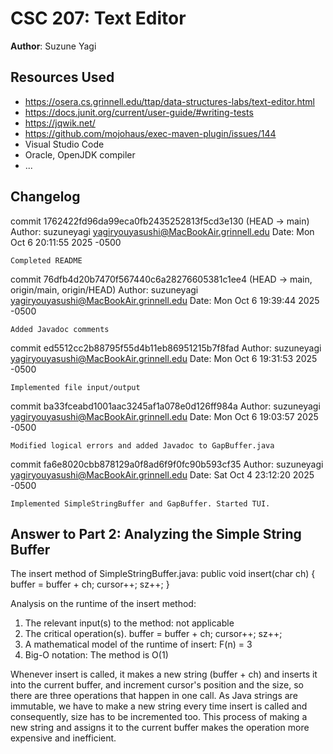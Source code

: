 # CSC 207: Text Editor

**Author**: Suzune Yagi

## Resources Used

+ https://osera.cs.grinnell.edu/ttap/data-structures-labs/text-editor.html
+ https://docs.junit.org/current/user-guide/#writing-tests
+ https://jqwik.net/
+ https://github.com/mojohaus/exec-maven-plugin/issues/144
+ Visual Studio Code 
+ Oracle, OpenJDK compiler
+ ...

## Changelog
commit 1762422fd96da99eca0fb2435252813f5cd3e130 (HEAD -> main)
Author: suzuneyagi <yagiryouyasushi@MacBookAir.grinnell.edu>
Date:   Mon Oct 6 20:11:55 2025 -0500

    Completed README

commit 76dfb4d20b7470f567440c6a28276605381c1ee4 (HEAD -> main, origin/main, origin/HEAD)
Author: suzuneyagi <yagiryouyasushi@MacBookAir.grinnell.edu>
Date:   Mon Oct 6 19:39:44 2025 -0500

    Added Javadoc comments

commit ed5512cc2b88795f55d4b11eb86951215b7f8fad
Author: suzuneyagi <yagiryouyasushi@MacBookAir.grinnell.edu>
Date:   Mon Oct 6 19:31:53 2025 -0500

    Implemented file input/output

commit ba33fceabd1001aac3245af1a078e0d126ff984a
Author: suzuneyagi <yagiryouyasushi@MacBookAir.grinnell.edu>
Date:   Mon Oct 6 19:03:57 2025 -0500

    Modified logical errors and added Javadoc to GapBuffer.java

commit fa6e8020cbb878129a0f8ad6f9f0fc90b593cf35
Author: suzuneyagi <yagiryouyasushi@MacBookAir.grinnell.edu>
Date:   Sat Oct 4 23:12:20 2025 -0500

    Implemented SimpleStringBuffer and GapBuffer. Started TUI.


## Answer to Part 2: Analyzing the Simple String Buffer
The insert method of SimpleStringBuffer.java:
public void insert(char ch) {
        buffer = buffer + ch;
        cursor++;
        sz++;
    }

Analysis on the runtime of the insert method:
1. The relevant input(s) to the method:
    not applicable
2. The critical operation(s).
    buffer = buffer + ch;
    cursor++;
    sz++;
3. A mathematical model of the runtime of insert:
    F(n) = 3
4. Big-O notation:
    The method is O(1)

Whenever insert is called, it makes a new string (buffer + ch) and inserts it into the current buffer, and increment cursor's position and the size, so there are three operations that happen in one call. As Java strings are immutable, we have to make a new string every time insert is called and consequently, size has to be incremented too. This process of making a new string and assigns it to the current buffer makes the operation more expensive and inefficient.